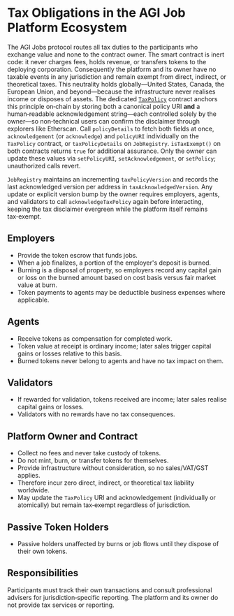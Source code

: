 # Tax Obligations in the AGI Job Platform Ecosystem

The AGI Jobs protocol routes all tax duties to the participants who exchange value and none to the contract owner. The smart contract is inert code: it never charges fees, holds revenue, or transfers tokens to the deploying corporation. Consequently the platform and its owner have no taxable events in any jurisdiction and remain exempt from direct, indirect, or theoretical taxes. This neutrality holds globally—United States, Canada, the European Union, and beyond—because the infrastructure never realises income or disposes of assets. The dedicated [`TaxPolicy`](../contracts/v2/TaxPolicy.sol) contract anchors this principle on‑chain by storing both a canonical policy URI **and** a human‑readable acknowledgement string—each controlled solely by the owner—so non‑technical users can confirm the disclaimer through explorers like Etherscan. Call `policyDetails` to fetch both fields at once, `acknowledgement` (or `acknowledge`) and `policyURI` individually on the `TaxPolicy` contract, or `taxPolicyDetails` on `JobRegistry`. `isTaxExempt()` on both contracts returns `true` for additional assurance. Only the owner can update these values via `setPolicyURI`, `setAcknowledgement`, or `setPolicy`; unauthorized calls revert.

`JobRegistry` maintains an incrementing `taxPolicyVersion` and records the last acknowledged version per address in `taxAcknowledgedVersion`. Any update or explicit version bump by the owner requires employers, agents, and validators to call `acknowledgeTaxPolicy` again before interacting, keeping the tax disclaimer evergreen while the platform itself remains tax‑exempt.

## Employers
- Provide the token escrow that funds jobs.
- When a job finalizes, a portion of the employer's deposit is burned.
- Burning is a disposal of property, so employers record any capital gain or loss on the burned amount based on cost basis versus fair market value at burn.
- Token payments to agents may be deductible business expenses where applicable.

## Agents
- Receive tokens as compensation for completed work.
- Token value at receipt is ordinary income; later sales trigger capital gains or losses relative to this basis.
- Burned tokens never belong to agents and have no tax impact on them.

## Validators
- If rewarded for validation, tokens received are income; later sales realise capital gains or losses.
- Validators with no rewards have no tax consequences.

## Platform Owner and Contract
- Collect no fees and never take custody of tokens.
- Do not mint, burn, or transfer tokens for themselves.
- Provide infrastructure without consideration, so no sales/VAT/GST applies.
- Therefore incur zero direct, indirect, or theoretical tax liability worldwide.
 - May update the `TaxPolicy` URI and acknowledgement (individually or atomically) but remain tax‑exempt regardless of jurisdiction.

## Passive Token Holders
- Passive holders unaffected by burns or job flows until they dispose of their own tokens.

## Responsibilities
Participants must track their own transactions and consult professional advisers for jurisdiction‑specific reporting. The platform and its owner do not provide tax services or reporting.

